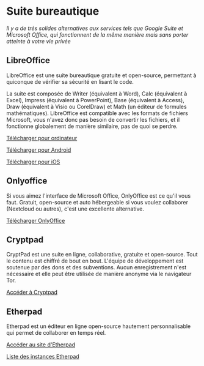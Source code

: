 # Suite bureautique

*Il y a de très solides alternatives aux services tels que Google Suite et Microsoft Office, qui fonctionnent de la même manière mais sans porter atteinte à votre vie privée*

## LibreOffice

LibreOffice est une suite bureautique gratuite et open-source, permettant à quiconque de vérifier sa sécurité en lisant le code.

La suite est composée de Writer (équivalent à Word), Calc (équivalent à Excel), Impress (équivalent à PowerPoint), Base (équivalent à Access), Draw (équivalent à Visio ou CorelDraw) et Math (un éditeur de formules mathématiques). LibreOffice est compatible avec les formats de fichiers Microsoft, vous n'avez donc pas besoin de convertir les fichiers, et il fonctionne globalement de manière similaire, pas de quoi se perdre.

[Télécharger pour ordinateur](https://www.libreoffice.org/)

[Télécharger pour Android](https://play.google.com/store/apps/details?id=com.collabora.libreoffice)

[Télécharger pour iOS](https://apps.apple.com/us/app/collabora-office/id1440482071)

## Onlyoffice

Si vous aimez l'interface de Microsoft Office, OnlyOffice est ce qu'il vous faut. Gratuit, open-source et auto hébergeable si vous voulez collaborer (Nextcloud ou autres), c'est une excellente alternative.

[Télécharger OnlyOffice](https://www.onlyoffice.com/fr/download-desktop.aspx)


## Cryptpad

CryptPad est une suite en ligne, collaborative, gratuite et open-source. Tout le contenu est chiffré de bout en bout. L'équipe de développement est soutenue par des dons et des subventions. Aucun enregistrement n'est nécessaire et elle peut être utilisée de manière anonyme via le navigateur Tor.

[Accéder à Cryptpad](https://cryptpad.fr/)

## Etherpad

Etherpad est un éditeur en ligne open-source hautement personnalisable qui permet de collaborer en temps réel.

[Accéder au site d'Etherpad](https://etherpad.org)

[Liste des instances Etherpad](https://github.com/ether/etherpad-lite/wiki/Sites-that-run-Etherpad)
